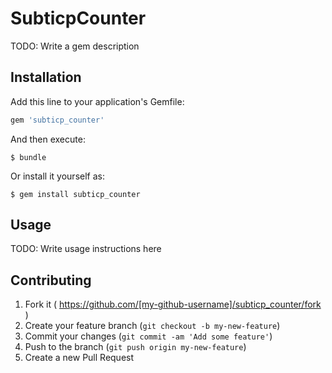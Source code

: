 # SubticpCounter

TODO: Write a gem description

## Installation

Add this line to your application's Gemfile:

```ruby
gem 'subticp_counter'
```

And then execute:

    $ bundle

Or install it yourself as:

    $ gem install subticp_counter

## Usage

TODO: Write usage instructions here

## Contributing

1. Fork it ( https://github.com/[my-github-username]/subticp_counter/fork )
2. Create your feature branch (`git checkout -b my-new-feature`)
3. Commit your changes (`git commit -am 'Add some feature'`)
4. Push to the branch (`git push origin my-new-feature`)
5. Create a new Pull Request
